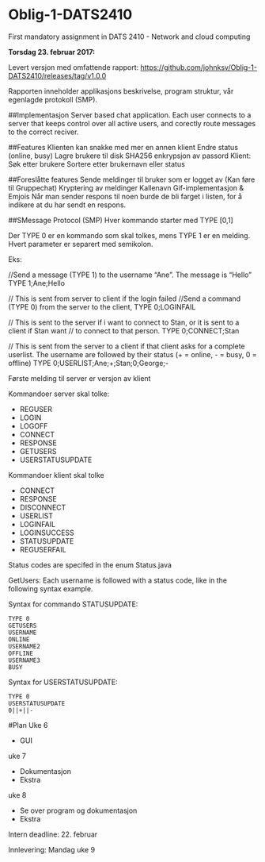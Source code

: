 # Oblig-1-DATS2410
First mandatory assignment in DATS 2410 - Network and cloud computing


**Torsdag 23. februar 2017:**

Levert versjon med omfattende rapport: 
https://github.com/johnksv/Oblig-1-DATS2410/releases/tag/v1.0.0

Rapporten inneholder applikasjons beskrivelse, program struktur, vår egenlagde protokoll (SMP).



##Implementasjon
Server based chat application. Each user connects to a server that keeps control over all active users, and corectly route messages to the correct reciver.

##Features
	Klienten kan snakke med mer en annen klient
	Endre status (online, busy)
	Lagre brukere til disk
	SHA256 enkrypsjon av passord
	Klient: Søk etter brukere
	Sortere etter brukernavn eller status
	

##Foreslåtte features
	Sende meldinger til bruker som er logget av (Kan føre til Gruppechat)
	Kryptering av meldinger
	Kallenavn
	Gif-implementasjon & Emjois
	Når man sender respons til noen burde de bli farget i listen, for å indikere at du har sendt en respons.
	
##SMessage Protocol (SMP)
Hver kommando starter med TYPE [0,1]

Der TYPE 0 er en kommando som skal tolkes, mens TYPE 1 er en melding.
Hvert parameter er separert med semikolon.

Eks:
	
//Send a message (TYPE 1) to the username “Ane”. The message is “Hello”
TYPE 1;Ane;Hello


// This is sent from server to client if the login failed
//Send a command (TYPE 0) from the server to the client,
TYPE 0;LOGINFAIL

// This is sent to the server if i want to connect to Stan, or it is sent to a client if Stan want 
// to connect to that person. 
TYPE 0;CONNECT;Stan

// This is sent from the server to a client if that client asks for a complete userlist. The username are followed by their status (+ = online, - = busy, 0 = offline)
TYPE 0;USERLIST;Ane;+;Stan;0;George;-

Første melding til server er versjon av klient

Kommandoer server skal tolke:
- REGUSER
- LOGIN
- LOGOFF
- CONNECT
- RESPONSE
- GETUSERS
- USERSTATUSUPDATE

Kommandoer klient skal tolke
- CONNECT
- RESPONSE
- DISCONNECT
- USERLIST
- LOGINFAIL
- LOGINSUCCESS
- STATUSUPDATE
- REGUSERFAIL


Status codes are specifed in the enum Status.java

GetUsers: Each username is followed with a status code, like in the following syntax example.

Syntax for commando STATUSUPDATE:

	TYPE 0
	GETUSERS
	USERNAME
	ONLINE
	USERNAME2
	OFFLINE
	USERNAME3
	BUSY

Syntax for USERSTATUSUPDATE:

	TYPE 0
	USERSTATUSUPDATE
	0||+||-

#Plan
Uke 6
- GUI
	
uke 7
- Dokumentasjon
- Ekstra
	
uke 8
- Se over program og dokumentasjon
- Ekstra

Intern deadline: 22. februar

Innlevering: Mandag uke 9
